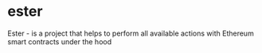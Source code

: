 # ester
Ester - is a project that helps to perform all available actions with Ethereum smart contracts under the hood
